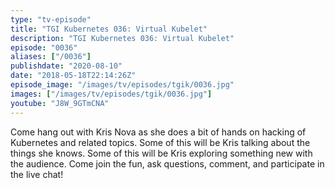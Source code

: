 ```yaml
---
type: "tv-episode"
title: "TGI Kubernetes 036: Virtual Kubelet"
description: "TGI Kubernetes 036: Virtual Kubelet"
episode: "0036"
aliases: ["/0036"]
publishdate: "2020-08-10"
date: "2018-05-18T22:14:26Z"
episode_image: "/images/tv/episodes/tgik/0036.jpg"
images: ["/images/tv/episodes/tgik/0036.jpg"]
youtube: "J8W_9GTmCNA"
---
```


Come hang out with Kris Nova as she does a bit of hands on hacking of Kubernetes and related topics. Some of this will be Kris talking about the things she knows. Some of this will be Kris exploring something new with the audience. Come join the fun, ask questions, comment, and participate in the live chat!

